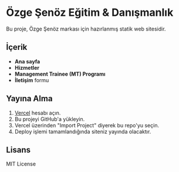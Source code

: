 # Özge Şenöz Eğitim & Danışmanlık

Bu proje, Özge Şenöz markası için hazırlanmış statik web sitesidir.

## İçerik
- **Ana sayfa**
- **Hizmetler**
- **Management Trainee (MT) Programı**
- **İletişim** formu

## Yayına Alma
1. [Vercel](https://vercel.com) hesabı açın.
2. Bu projeyi GitHub'a yükleyin.
3. Vercel üzerinden "Import Project" diyerek bu repo'yu seçin.
4. Deploy işlemi tamamlandığında siteniz yayında olacaktır.

## Lisans
MIT License
